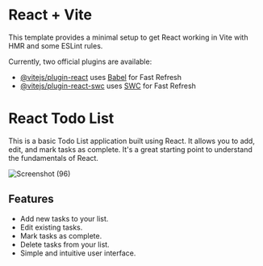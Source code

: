 # React + Vite

This template provides a minimal setup to get React working in Vite with HMR and some ESLint rules.

Currently, two official plugins are available:

- [@vitejs/plugin-react](https://github.com/vitejs/vite-plugin-react/blob/main/packages/plugin-react/README.md) uses [Babel](https://babeljs.io/) for Fast Refresh
- [@vitejs/plugin-react-swc](https://github.com/vitejs/vite-plugin-react-swc) uses [SWC](https://swc.rs/) for Fast Refresh

# React Todo List

This is a basic Todo List application built using React. It allows you to add, edit, and mark tasks as complete. It's a great starting point to understand the fundamentals of React.


![Screenshot (96)](https://github.com/snehilchhabria/react-todo-list/assets/114361719/0604faab-66e1-47ba-a8d4-7e3e32eddc85)



## Features

- Add new tasks to your list.
- Edit existing tasks.
- Mark tasks as complete.
- Delete tasks from your list.
- Simple and intuitive user interface.
